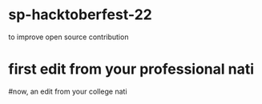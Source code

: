 # sp-hacktoberfest-22
to improve open source contribution
# first edit from your professional nati
#now, an edit from your college nati
